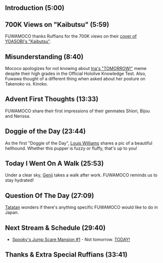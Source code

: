 ## Introduction (5:00)

## 700K Views on "Kaibutsu" (5:59)

FUWAMOCO thanks Ruffians for the 700K views on their [cover of YOASOBI's "Kaibutsu"](https://youtu.be/Yr1EI_jYBB8).

## Misunderstanding (8:40)

Mococo apologizes for not knowing about [Ina's "TOMORROW!"](https://youtu.be/sMcfFmR0MmA) meme despite their high grades in the Official Hololive Knowledge Test. Also, Fuwawa thought of a different thing when asked about her posture on Takenoko vs. Kinoko.

## Advent First Thoughts (13:33)

FUWAMOCO share their first impressions of their genmates Shiori, Bijou and Nerissa.

## Doggie of the Day (23:44)

As the first "Doggie of the Day", [Louis Williams](https://twitter.com/LouisWi64374564/status/1686034917514194944) shares a pic of a beautiful hellhound. Whether this pupper is fuzzy or fluffy, that's up to you!

## Today I Went On A Walk (25:53)

Under a clear sky, [Genji](https://twitter.com/GenjiPriv/status/1686548641992015874) takes a walk after work. FUWAMOCO reminds us to stay hydrated!

## Question Of The Day (27:09)

[Tatatan](https://twitter.com/tatantannotan/status/1686547887084486658) wonders if there's anything specific FUWAMOCO would like to do in Japan.

## Next Stream & Schedule (29:40)

* [Spooky's Jump Scare Mansion #1](https://youtu.be/kRHAfh9z3cc) - Not tomorrow. [TODAY!](https://youtu.be/4giLWiqvyVo?t=1865)

## Thanks & Extra Special Ruffians (33:41)
